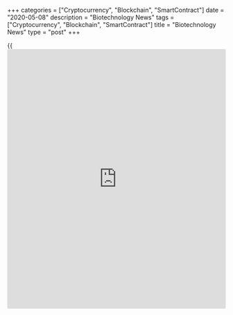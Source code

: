 +++
categories = ["Cryptocurrency", "Blockchain", "SmartContract"]
date = "2020-05-08"
description = "Biotechnology News"
tags = ["Cryptocurrency", "Blockchain", "SmartContract"]
title = "Biotechnology News"
type = "post"
+++

{{<iframe id="large-banner" src="https://www.bounty.group/#slide=13.0" width="100%" height="600" scrolling="no" style="border: 0px solid rgb(216, 221, 230); border-radius: 3px;">}}

![medifast may05][1]

Baltimore, Maryland-based Medifast, Inc. is recalling certain Optavia
Oatmeal products citing undeclared milk, a known allergen, the U.S. Food
and Drug Administration said in a statement. The recall involves around
24,923 boxes of OPTAVIA Essential Old Fashioned Maple & Brown Sugar
Oatmeal. The product is packaged in yellow and white cardboard boxes
with the brand name.

![oceanspray april23][2]

Ocean Spray Cranberries, Inc. is recalling Pink Lite Cranberry Juice
Drink citing potential for undeclared sulfites, the U.S. Food and Drug
Administration said in a statement. The recall involves a single
production lot of 5.5oz cans of the drink with lot number MH0030LPK4 and
Best Before Date of 24JAN21. The product is sold in boxes containing six
5.5oz cans. They were distributed to retail

![nizatidineoralsolution april16][3]

Amneal Pharmaceuticals, LLC recalled certain lots of heartburn
medication Nizatidine in the form of oral solution for the potential
presence of nitrosamine impurity, N-Nitrosodimethylamine (NDMA), above
levels established by the U.S. Food and Drug Administration or FDA. The
Bridgewater, New Jersey-based generic and specialty pharma company is
recalling three lots of Nizatidine oral solution 15 mg.

![recall april08][4]

Brooklyn, New York-based H&C Food Inc. is recalling select Enoki
mushrooms citing the possible presence of Listeria monocytogenes, the
U.S. Food and Drug Administration said in a statement. The recall
involves 7.05 oz or 200G pack of Enoki mushrooms imported from Green Co.
located in Korea. The affected Enoki mushrooms were distributed to New
York, Maryland and Virginia areas.

   1. cdn.rtt[news](https://www.letsplayfx.com/blog/forex-news-website/).com/articleimages/ustopstories/2020/may/medifast-may05.jpg (medifast may05)
   2. cdn.rtt[news](https://www.letsplayfx.com/blog/forex-news-website/).com/articleimages/ustopstories/2020/april/oceanspray-april23.jpg (oceanspray april23)
   3. cdn.rtt[news](https://www.letsplayfx.com/blog/forex-news-website/).com/articleimages/ustopstories/2020/april/nizatidineoralsolution-april16.jpg (nizatidineoralsolution april16)
   4. cdn.rtt[news](https://www.letsplayfx.com/blog/forex-news-website/).com/articleimages/ustopstories/2020/april/recall-april08.jpg (recall april08)